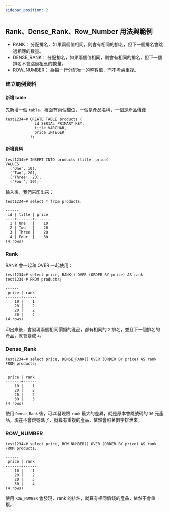 ```yaml
---
sidebar_position: 2
---
```


## Rank、Dense_Rank、Row_Number 用法與範例

* RANK： 分配排名，如果兩個值相同，則會有相同的排名，但下一個排名會跳過相應的數量。    
* DENSE_RANK： 分配排名，如果兩個值相同，則會有相同的排名，但下一個排名不會跳過相應的數量。    
* ROW_NUMBER： 為每一行分配唯一的整數值，而不考慮重複。    

### 建立範例資料
#### 新增 table

先新增一個 `table`，裡面有兩個欄位，一個是產品名稱，一個是產品價錢
```shell
test1234=# CREATE TABLE products (
             id SERIAL PRIMARY KEY,
             title VARCHAR,
             price INTEGER
           );
```


#### 新增資料

```shell
test1234=# INSERT INTO products (title, price)
VALUES
  ('One', 10),
  ('Two', 20),
  ('Three', 20),
  ('Four', 30);
```

輸入後，我們來印出來：
```shell
test1234=# select * from products;

------
 id | title | price 
----+-------+-------
  1 | One   |    10
  2 | Two   |    20
  3 | Three |    20
  4 | Four  |    30
(4 rows)
```


### Rank 

RANK 會一起和 OVER 一起使用：

```shell
test1234=# select price, RANK() OVER (ORDER BY price) AS rank
test1234-# FROM products;

------
 price | rank 
-------+------
    10 |    1
    20 |    2
    20 |    2
    30 |    4
(4 rows)
```


印出來後，會發現兩個相同價錢的產品，都有相同的 `2` 排名，並且下一個排名的產品，就會變成 `4`。


### Dense_Rank

```shell
test1234=# select price, DENSE_RANK() OVER (ORDER BY price) AS rank FROM products;

------
 price | rank 
-------+------
    10 |    1
    20 |    2
    20 |    2
    30 |    3
(4 rows)
```

使用 `Dense_Rank` 後，可以發現跟 `rank` 最大的差異，就是原本會跳號碼的 `30` 元產品，現在不會跳號碼了，就算有重複的產品，依然會照著數字排泄來。


### ROW_NUMBER

```shell
test1234=# select price, ROW_NUMBER() OVER (ORDER BY price) AS rank FROM products;

------
 price | rank 
-------+------
    10 |    1
    20 |    2
    20 |    3
    30 |    4
(4 rows)
```


使用 `ROW_NUMBER` 會發現，rank 的排名，就算有相同價錢的產品，依然不會重複。




